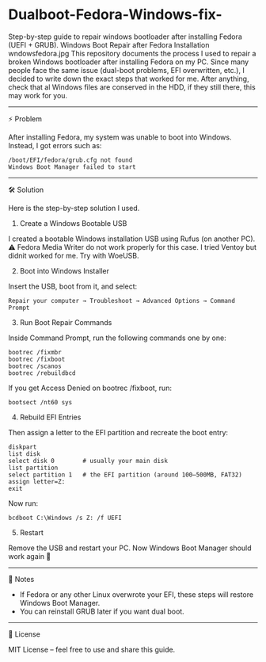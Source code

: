 # Dualboot-Fedora-Windows-fix-
Step-by-step guide to repair windows bootloader after installing Fedora (UEFI + GRUB).
Windows Boot Repair after Fedora Installation
wndowsfedora.jpg
This repository documents the process I used to repair a broken Windows
bootloader after installing Fedora on my PC.
Since many people face the same issue (dual-boot problems, EFI
overwritten, etc.), I decided to write down the exact steps that worked
for me. After anything, check that al Windows files are conserved in the HDD, if they still there, this may work for you.

------------------------------------------------------------------------

⚡ Problem

After installing Fedora, my system was unable to boot into Windows.
Instead, I got errors such as:

    /boot/EFI/fedora/grub.cfg not found
    Windows Boot Manager failed to start

------------------------------------------------------------------------

🛠️ Solution

Here is the step-by-step solution I used.

1. Create a Windows Bootable USB

I created a bootable Windows installation USB using Rufus (on another
PC).
⚠️ Fedora Media Writer do not work properly for this case. I tried Ventoy but didnit worked for me. Try with WoeUSB. 

2. Boot into Windows Installer

Insert the USB, boot from it, and select:

    Repair your computer → Troubleshoot → Advanced Options → Command Prompt

3. Run Boot Repair Commands

Inside Command Prompt, run the following commands one by one:

    bootrec /fixmbr
    bootrec /fixboot
    bootrec /scanos
    bootrec /rebuildbcd

If you get Access Denied on bootrec /fixboot, run:

    bootsect /nt60 sys

4. Rebuild EFI Entries

Then assign a letter to the EFI partition and recreate the boot entry:

    diskpart
    list disk
    select disk 0        # usually your main disk
    list partition
    select partition 1   # the EFI partition (around 100–500MB, FAT32)
    assign letter=Z:
    exit

Now run:

    bcdboot C:\Windows /s Z: /f UEFI

5. Restart

Remove the USB and restart your PC.
Now Windows Boot Manager should work again 🎉

------------------------------------------------------------------------

📌 Notes

-   If Fedora or any other Linux overwrote your EFI, these steps will
    restore Windows Boot Manager.
-   You can reinstall GRUB later if you want dual boot.

------------------------------------------------------------------------

📜 License

MIT License – feel free to use and share this guide.
